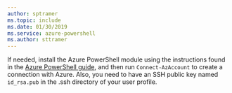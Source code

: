 ```yaml
---
author: sptramer
ms.topic: include
ms.date: 01/30/2019
ms.service: azure-powershell
ms.author: sttramer
---
```

If needed, install the Azure PowerShell module using the instructions found in the [Azure PowerShell guide](/powershell/azure/), and then run `Connect-AzAccount` to create a connection with Azure. Also, you need to have an SSH public key named `id_rsa.pub` in the .ssh directory of your user profile.
